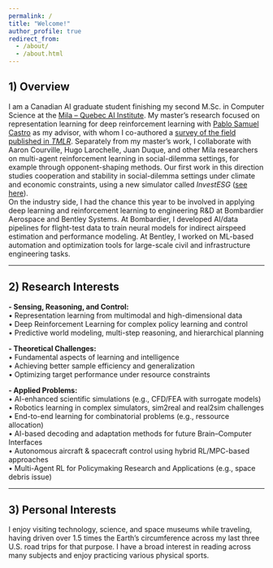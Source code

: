 ```yaml
---
permalink: /
title: "Welcome!"
author_profile: true
redirect_from: 
  - /about/
  - /about.html
---
```


## 1) Overview 

I am a Canadian AI graduate student finishing my second M.Sc. in Computer Science at the [Mila – Quebec AI Institute](https://mila.quebec/en). My master’s research focused on representation learning for deep reinforcement learning with [Pablo Samuel Castro](https://mila.quebec/en/directory/pablo-samuel-castro) as my advisor, with whom I co-authored a [survey of the field published in *TMLR*](https://arxiv.org/pdf/2506.17518). Separately from my master’s work, I collaborate with Aaron Courville, Hugo Larochelle, Juan Duque, and other Mila researchers on multi-agent reinforcement learning in social-dilemma settings, for example through opponent-shaping methods. Our first work in this direction studies cooperation and stability in social-dilemma settings under climate and economic constraints, using a new simulator called *InvestESG* ([see here](https://openreview.net/pdf?id=ex93RVyP5r)).  
On the industry side, I had the chance this year to be involved in applying deep learning and reinforcement learning to engineering R&D at Bombardier Aerospace and Bentley Systems. At Bombardier, I developed AI/data pipelines for flight-test data to train neural models for indirect airspeed estimation and performance modeling. At Bentley, I worked on ML-based automation and optimization tools for large-scale civil and infrastructure engineering tasks.


---

## 2) Research Interests

**- Sensing, Reasoning, and Control:**  
• Representation learning from multimodal and high-dimensional data  
• Deep Reinforcement Learning for complex policy learning and control  
• Predictive world modeling, multi-step reasoning, and hierarchical planning  

**- Theoretical Challenges:**  
• Fundamental aspects of learning and intelligence  
• Achieving better sample efficiency and generalization  
• Optimizing target performance under resource constraints  

**- Applied Problems:**  
• AI-enhanced scientific simulations (e.g., CFD/FEA with surrogate models)  
• Robotics learning in complex simulators, sim2real and real2sim challenges  
• End-to-end learning for combinatorial problems (e.g., ressource allocation)  
• AI-based decoding and adaptation methods for future Brain–Computer Interfaces  
• Autonomous aircraft & spacecraft control using hybrid RL/MPC-based approaches  
• Multi-Agent RL for Policymaking Research  and Applications (e.g., space debris issue)  

---

## 3) Personal Interests

I enjoy visiting technology, science, and space museums while traveling, having driven over 1.5 times the Earth’s circumference across my last three U.S. road trips for that purpose. I have a broad interest in reading across many subjects and enjoy practicing various physical sports.


